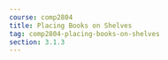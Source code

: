 ```yaml
---
course: comp2804
title: Placing Books on Shelves
tag: comp2804-placing-books-on-shelves
section: 3.1.3
---
```

